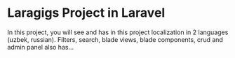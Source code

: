 <h1>Laragigs Project in Laravel</h1>

<p>In this project, you will see and has in this project localization in 2 languages (uzbek, russian). Filters, search, blade views, blade components, crud and admin panel also has...</p>
